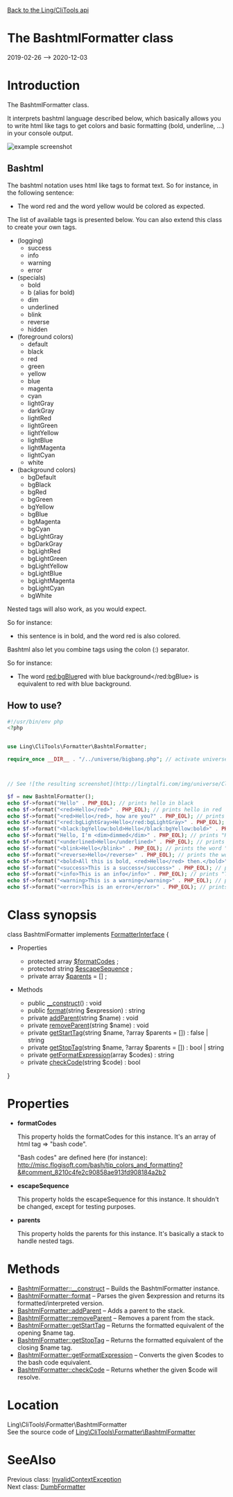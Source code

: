 [Back to the Ling/CliTools api](https://github.com/lingtalfi/CliTools/blob/master/doc/api/Ling/CliTools.md)



The BashtmlFormatter class
================
2019-02-26 --> 2020-12-03






Introduction
============

The BashtmlFormatter class.

It interprets bashtml language described below, which basically allows you to write html like tags to get
colors and basic formatting (bold, underline, ...) in your console output.

![example screenshot](http://lingtalfi.com/img/universe/CliTools/bashtml-formatter-example.png)




Bashtml
----------
The bashtml notation uses html like tags to format text.
So for instance, in the following sentence:


- The word <red>red</red> and the word <yellow>yellow</yellow> would be colored as expected.


The list of available tags is presented below.
You can also extend this class to create your own tags.



- (logging)
     - success
     - info
     - warning
     - error
- (specials)
     - bold
     - b (alias for bold)
     - dim
     - underlined
     - blink
     - reverse
     - hidden
- (foreground colors)
     - default
     - black
     - red
     - green
     - yellow
     - blue
     - magenta
     - cyan
     - lightGray
     - darkGray
     - lightRed
     - lightGreen
     - lightYellow
     - lightBlue
     - lightMagenta
     - lightCyan
     - white
- (background colors)
     - bgDefault
     - bgBlack
     - bgRed
     - bgGreen
     - bgYellow
     - bgBlue
     - bgMagenta
     - bgCyan
     - bgLightGray
     - bgDarkGray
     - bgLightRed
     - bgLightGreen
     - bgLightYellow
     - bgLightBlue
     - bgLightMagenta
     - bgLightCyan
     - bgWhite


Nested tags will also work, as you would expect.

So for instance:

- <bold>this sentence is in bold, and the word <red>red</red> is also colored.</bold>


Bashtml also let you combine tags using the colon (:) separator.

So for instance:

- The word <red:bgBlue>red with blue background</red:bgBlue> is equivalent to <bgBlue><red>red with blue background</red></bgBlue>.







How to use?
---------------


```php
#!/usr/bin/env php
<?php


use Ling\CliTools\Formatter\BashtmlFormatter;

require_once __DIR__ . "/../universe/bigbang.php"; // activate universe



// See ![the resulting screenshot](http://lingtalfi.com/img/universe/CliTools/bashtml-formatter-example.png)

$f = new BashtmlFormatter();
echo $f->format("Hello" . PHP_EOL); // prints hello in black
echo $f->format("<red>Hello</red>" . PHP_EOL); // prints hello in red
echo $f->format("<red>Hello</red>, how are you?" . PHP_EOL); // prints hello in red, and the rest of the sentence
echo $f->format("<red:bgLightGray>Hello</red:bgLightGray>" . PHP_EOL); // prints hello in red with a light gray background
echo $f->format("<black:bgYellow:bold>Hello</black:bgYellow:bold>" . PHP_EOL); // prints yellow in bold and black with a yellow background
echo $f->format("Hello, I'm <dim>dimmed</dim>" . PHP_EOL); // prints "Hello, I'm " in black, and "dimmed" with a dim formatting
echo $f->format("<underlined>Hello</underlined>" . PHP_EOL); // prints "Hello", underlined
echo $f->format("<blink>Hello</blink>" . PHP_EOL); // prints the word "Hello", blinking
echo $f->format("<reverse>Hello</reverse>" . PHP_EOL); // prints the word "Hello" in white, with black background
echo $f->format("<bold>All this is bold, <red>Hello</red> then.</bold>" . PHP_EOL); // prints "All this is bold, Hello then." in bold, and "Hello" in bold red
echo $f->format("<success>This is a success</success>" . PHP_EOL); // prints "This is a success" in green
echo $f->format("<info>This is an info</info>" . PHP_EOL); // prints "This is an info" in blue
echo $f->format("<warning>This is a warning</warning>" . PHP_EOL); // prints "This is a warning" in orange
echo $f->format("<error>This is an error</error>" . PHP_EOL); // prints "This is a warning" in orange
```



Class synopsis
==============


class <span class="pl-k">BashtmlFormatter</span> implements [FormatterInterface](https://github.com/lingtalfi/CliTools/blob/master/doc/api/Ling/CliTools/Formatter/FormatterInterface.md) {

- Properties
    - protected array [$formatCodes](#property-formatCodes) ;
    - protected string [$escapeSequence](#property-escapeSequence) ;
    - private array [$parents](#property-parents) = [] ;

- Methods
    - public [__construct](https://github.com/lingtalfi/CliTools/blob/master/doc/api/Ling/CliTools/Formatter/BashtmlFormatter/__construct.md)() : void
    - public [format](https://github.com/lingtalfi/CliTools/blob/master/doc/api/Ling/CliTools/Formatter/BashtmlFormatter/format.md)(string $expression) : string
    - private [addParent](https://github.com/lingtalfi/CliTools/blob/master/doc/api/Ling/CliTools/Formatter/BashtmlFormatter/addParent.md)(string $name) : void
    - private [removeParent](https://github.com/lingtalfi/CliTools/blob/master/doc/api/Ling/CliTools/Formatter/BashtmlFormatter/removeParent.md)(string $name) : void
    - private [getStartTag](https://github.com/lingtalfi/CliTools/blob/master/doc/api/Ling/CliTools/Formatter/BashtmlFormatter/getStartTag.md)(string $name, ?array $parents = []) : false | string
    - private [getStopTag](https://github.com/lingtalfi/CliTools/blob/master/doc/api/Ling/CliTools/Formatter/BashtmlFormatter/getStopTag.md)(string $name, ?array $parents = []) : bool | string
    - private [getFormatExpression](https://github.com/lingtalfi/CliTools/blob/master/doc/api/Ling/CliTools/Formatter/BashtmlFormatter/getFormatExpression.md)(array $codes) : string
    - private [checkCode](https://github.com/lingtalfi/CliTools/blob/master/doc/api/Ling/CliTools/Formatter/BashtmlFormatter/checkCode.md)(string $code) : bool

}




Properties
=============

- <span id="property-formatCodes"><b>formatCodes</b></span>

    This property holds the formatCodes for this instance.
    It's an array of html tag => "bash code".
    
    "Bash codes" are defined here (for instance): http://misc.flogisoft.com/bash/tip_colors_and_formatting?&#comment_8210c4fe2c90858ae913fd908184a2b2
    
    

- <span id="property-escapeSequence"><b>escapeSequence</b></span>

    This property holds the escapeSequence for this instance.
    It shouldn't be changed, except for testing purposes.
    
    

- <span id="property-parents"><b>parents</b></span>

    This property holds the parents for this instance.
    It's basically a stack to handle nested tags.
    
    



Methods
==============

- [BashtmlFormatter::__construct](https://github.com/lingtalfi/CliTools/blob/master/doc/api/Ling/CliTools/Formatter/BashtmlFormatter/__construct.md) &ndash; Builds the BashtmlFormatter instance.
- [BashtmlFormatter::format](https://github.com/lingtalfi/CliTools/blob/master/doc/api/Ling/CliTools/Formatter/BashtmlFormatter/format.md) &ndash; Parses the given $expression and returns its formatted/interpreted version.
- [BashtmlFormatter::addParent](https://github.com/lingtalfi/CliTools/blob/master/doc/api/Ling/CliTools/Formatter/BashtmlFormatter/addParent.md) &ndash; Adds a parent to the stack.
- [BashtmlFormatter::removeParent](https://github.com/lingtalfi/CliTools/blob/master/doc/api/Ling/CliTools/Formatter/BashtmlFormatter/removeParent.md) &ndash; Removes a parent from the stack.
- [BashtmlFormatter::getStartTag](https://github.com/lingtalfi/CliTools/blob/master/doc/api/Ling/CliTools/Formatter/BashtmlFormatter/getStartTag.md) &ndash; Returns the formatted equivalent of the opening $name tag.
- [BashtmlFormatter::getStopTag](https://github.com/lingtalfi/CliTools/blob/master/doc/api/Ling/CliTools/Formatter/BashtmlFormatter/getStopTag.md) &ndash; Returns the formatted equivalent of the closing $name tag.
- [BashtmlFormatter::getFormatExpression](https://github.com/lingtalfi/CliTools/blob/master/doc/api/Ling/CliTools/Formatter/BashtmlFormatter/getFormatExpression.md) &ndash; Converts the given $codes to the bash code equivalent.
- [BashtmlFormatter::checkCode](https://github.com/lingtalfi/CliTools/blob/master/doc/api/Ling/CliTools/Formatter/BashtmlFormatter/checkCode.md) &ndash; Returns whether the given $code will resolve.





Location
=============
Ling\CliTools\Formatter\BashtmlFormatter<br>
See the source code of [Ling\CliTools\Formatter\BashtmlFormatter](https://github.com/lingtalfi/CliTools/blob/master/Formatter/BashtmlFormatter.php)



SeeAlso
==============
Previous class: [InvalidContextException](https://github.com/lingtalfi/CliTools/blob/master/doc/api/Ling/CliTools/Exception/InvalidContextException.md)<br>Next class: [DumbFormatter](https://github.com/lingtalfi/CliTools/blob/master/doc/api/Ling/CliTools/Formatter/DumbFormatter.md)<br>
